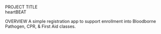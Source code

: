 PROJECT TITLE      
heartBEAT

OVERVIEW
A simple registration app to support enrollment into Bloodborne Pathogen, CPR, & First Aid classes.
